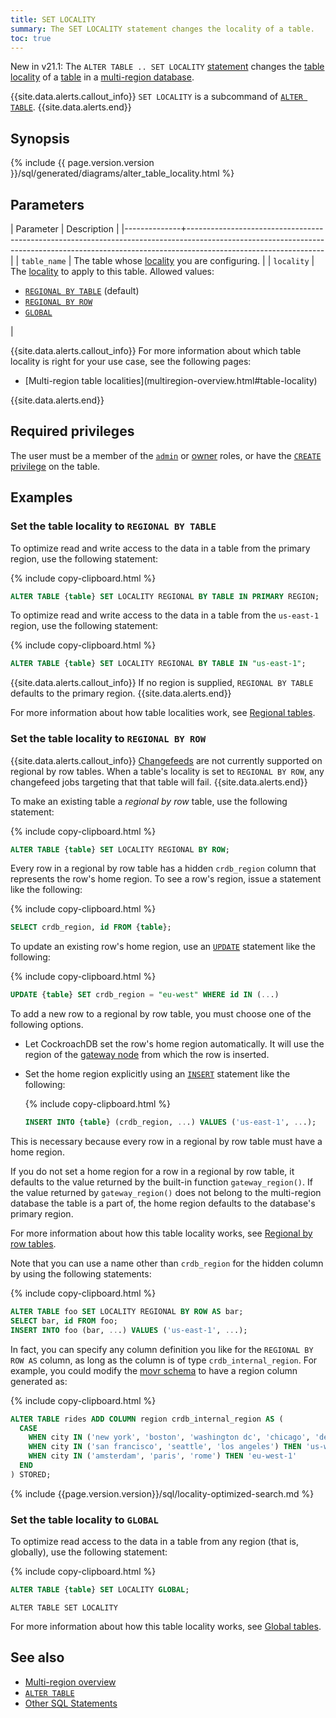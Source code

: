 ```yaml
---
title: SET LOCALITY
summary: The SET LOCALITY statement changes the locality of a table.
toc: true
---
```


<span class="version-tag">New in v21.1:</span> The `ALTER TABLE .. SET LOCALITY` [statement](sql-statements.html) changes the [table locality](multiregion-overview.html#table-locality) of a [table](create-table.html) in a [multi-region database](multiregion-overview.html).

{{site.data.alerts.callout_info}}
`SET LOCALITY` is a subcommand of [`ALTER TABLE`](alter-table.html).
{{site.data.alerts.end}}

## Synopsis

<div>
  {% include {{ page.version.version }}/sql/generated/diagrams/alter_table_locality.html %}
</div>

## Parameters

| Parameter    | Description                                                                                                                                                                                  |
|--------------+----------------------------------------------------------------------------------------------------------------------------------------------------------------------------------------------|
| `table_name` | The table whose [locality](multiregion-overview.html#table-locality) you are configuring.                                                                                                    |
| `locality`   | The [locality](multiregion-overview.html#table-locality) to apply to this table.  Allowed values: <ul><li>[`REGIONAL BY TABLE`](#regional-by-table) (default)</li><li>[`REGIONAL BY ROW`](#regional-by-row)</li><li>[`GLOBAL`](#global)</li></ul> |

{{site.data.alerts.callout_info}}
For more information about which table locality is right for your use case, see the following pages:  
<ul>
<li>[Multi-region table localities](multiregion-overview.html#table-locality)</li>
</ul>
{{site.data.alerts.end}}

## Required privileges

The user must be a member of the [`admin`](authorization.html#roles) or [owner](authorization.html#object-ownership) roles, or have the [`CREATE` privilege](authorization.html#supported-privileges) on the table.

## Examples

<a name="regional-by-table"></a>

### Set the table locality to `REGIONAL BY TABLE`

To optimize read and write access to the data in a table from the primary region, use the following statement:

{% include copy-clipboard.html %}
~~~ sql
ALTER TABLE {table} SET LOCALITY REGIONAL BY TABLE IN PRIMARY REGION;
~~~

To optimize read and write access to the data in a table from the `us-east-1` region, use the following statement:

{% include copy-clipboard.html %}
~~~ sql
ALTER TABLE {table} SET LOCALITY REGIONAL BY TABLE IN "us-east-1";
~~~

{{site.data.alerts.callout_info}}
If no region is supplied, `REGIONAL BY TABLE` defaults to the primary region.
{{site.data.alerts.end}}

For more information about how table localities work, see [Regional tables](multiregion-overview.html#regional-tables).

<a name="regional-by-row"></a>

### Set the table locality to `REGIONAL BY ROW`

{{site.data.alerts.callout_info}}
[Changefeeds](stream-data-out-of-cockroachdb-using-changefeeds.html) are not currently supported on regional by row tables. When a table's locality is set to `REGIONAL BY ROW`, any changefeed jobs targeting that that table will fail.
{{site.data.alerts.end}}

To make an existing table a _regional by row_ table, use the following statement:

{% include copy-clipboard.html %}
~~~ sql
ALTER TABLE {table} SET LOCALITY REGIONAL BY ROW;
~~~

<a name="crdb_region"></a>

Every row in a regional by row table has a hidden `crdb_region` column that represents the row's home region. To see a row's region, issue a statement like the following:

{% include copy-clipboard.html %}
~~~ sql
SELECT crdb_region, id FROM {table};
~~~

To update an existing row's home region, use an [`UPDATE`](update.html) statement like the following:

{% include copy-clipboard.html %}
~~~ sql
UPDATE {table} SET crdb_region = "eu-west" WHERE id IN (...)
~~~

To add a new row to a regional by row table, you must choose one of the following options.

- Let CockroachDB set the row's home region automatically. It will use the region of the [gateway node](architecture/life-of-a-distributed-transaction.html#gateway) from which the row is inserted.

- Set the home region explicitly using an [`INSERT`](insert.html) statement like the following:

    {% include copy-clipboard.html %}
    ~~~ sql
    INSERT INTO {table} (crdb_region, ...) VALUES ('us-east-1', ...);
    ~~~

This is necessary because every row in a regional by row table must have a home region.

If you do not set a home region for a row in a regional by row table, it defaults to the value returned by the built-in function `gateway_region()`. If the value returned by `gateway_region()` does not belong to the multi-region database the table is a part of, the home region defaults to the database's primary region.

For more information about how this table locality works, see [Regional by row tables](multiregion-overview.html#regional-by-row-tables).

<a name="rename-crdb_region"></a>

Note that you can use a name other than `crdb_region` for the hidden column by using the following statements:

{% include copy-clipboard.html %}
~~~ sql
ALTER TABLE foo SET LOCALITY REGIONAL BY ROW AS bar;
SELECT bar, id FROM foo;
INSERT INTO foo (bar, ...) VALUES ('us-east-1', ...);
~~~

In fact, you can specify any column definition you like for the `REGIONAL BY ROW AS` column, as long as the column is of type `crdb_internal_region`. For example, you could modify the [movr schema](movr.html#the-movr-database) to have a region column generated as:

{% include copy-clipboard.html %}
~~~ sql
ALTER TABLE rides ADD COLUMN region crdb_internal_region AS (
  CASE
    WHEN city IN ('new york', 'boston', 'washington dc', 'chicago', 'detroit', 'minneapolis') THEN 'us-east-1'
    WHEN city IN ('san francisco', 'seattle', 'los angeles') THEN 'us-west-1'
    WHEN city IN ('amsterdam', 'paris', 'rome') THEN 'eu-west-1'  
  END
) STORED;
~~~

{% include {{page.version.version}}/sql/locality-optimized-search.md %}

<a name="global"></a>

### Set the table locality to `GLOBAL`

To optimize read access to the data in a table from any region (that is, globally), use the following statement:

{% include copy-clipboard.html %}
~~~ sql
ALTER TABLE {table} SET LOCALITY GLOBAL;
~~~

~~~
ALTER TABLE SET LOCALITY
~~~

For more information about how this table locality works, see [Global tables](multiregion-overview.html#global-tables).

## See also

- [Multi-region overview](multiregion-overview.html)
- [`ALTER TABLE`](alter-table.html)
- [Other SQL Statements](sql-statements.html)
